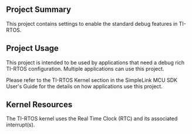 ## Project Summary

This project contains settings to enable the standard debug features in
TI-RTOS.

## Project Usage

This project is intended to be used by applications that need a debug rich
TI-RTOS configuration. Multiple applications can use this project.

Please refer to the TI-RTOS Kernel section in the SimpleLink MCU SDK User's
Guide for the details on how applications use this project.

## Kernel Resources

The TI-RTOS kernel uses the Real Time Clock (RTC) and its associated
interrupt(s).
